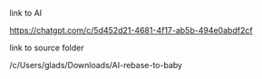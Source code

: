 link to AI

https://chatgpt.com/c/5d452d21-4681-4f17-ab5b-494e0abdf2cf

link to source folder

/c/Users/glads/Downloads/AI-rebase-to-baby
